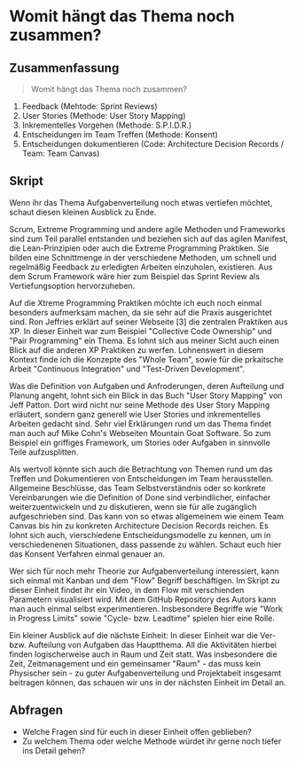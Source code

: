 # Womit hängt das Thema noch zusammen?

## Zusammenfassung

> Womit hängt das Thema noch zusammen?

1. Feedback (Mehtode: Sprint Reviews)
2. User Stories (Methode: User Story Mapping)
3. Inkrementelles Vorgehen (Methode: S.P.I.D.R.)
4. Entscheidungen im Team Treffen (Methode: Konsent)
5. Entscheidungen dokumentieren (Code: Architecture Decision Records / Team: Team Canvas)

## Skript

Wenn ihr das Thema Aufgabenverteilung noch etwas vertiefen möchtet, schaut diesen kleinen Ausblick zu Ende.

Scrum, Extreme Programming und andere agile Methoden und Frameworks sind zum Teil parallel entstanden und beziehen sich auf das agilen Manifest, die Lean-Prinzipien oder auch die Extreme Programming Praktiken. Sie bilden eine Schnittmenge in der verschiedene Methoden, um schnell und regelmäßig Feedback zu erledigten Arbeiten einzuholen, existieren. Aus dem Scrum Framework wäre hier zum Beispiel das Sprint Review als Vertiefungsoption hervorzuheben.

Auf die Xtreme Programming Praktiken möchte ich euch noch einmal besonders aufmerksam machen, da sie sehr auf die Praxis ausgerichtet sind. Ron Jeffries erklärt auf seiner Webseite [3] die zentralen Praktiken aus XP. In dieser Einheit war zum Beispiel "Collective Code Ownership" und "Pair Programming" ein Thema. Es lohnt sich aus meiner Sicht auch einen Blick auf die anderen XP Praktiken zu werfen. Lohnenswert in diesem Kontext finde ich die Konzepte des "Whole Team", sowie für die prkaitsche Arbeit "Continuous Integration" und "Test-Driven Development".

Was die Definition von Aufgaben und Anfroderungen, deren Aufteilung und Planung angeht, lohnt sich ein Blick in das Buch "User Story Mapping" von Jeff Patton. Dort wird nicht nur seine Methode des User Story Mapping erläutert, sondern ganz generell wie User Stories und inkrementelles Arbeiten gedacht sind. Sehr viel Erklärungen rund um das Thema findet man auch auf Mike Cohn's Webseiten Mountain Goat Software. So zum Beispiel ein griffiges Framework, um Stories oder Aufgaben in sinnvolle Teile aufzusplitten.

Als wertvoll könnte sich auch die Betrachtung von Themen rund um das Treffen und Dokumentieren von Entscheidungen im Team herausstellen. Allgemeine Beschlüsse, das Team Selbstverständnis oder so konkrete Vereinbarungen wie die Definition of Done sind verbindlicher, einfacher weiterzuentwickeln und zu diskutieren, wenn sie für alle zugänglich aufgeschrieben sind. Das kann von so etwas allgemeinem wie einem Team Canvas bis hin zu konkreten Architecture Decision Records reichen. Es lohnt sich auch, vierschiedene Entscheidungsmodelle zu kennen, um in verschiedenenen Situationen, dass passende zu wählen. Schaut euch hier das Konsent Verfahren einmal genauer an.

Wer sich für noch mehr Theorie zur Aufgabenverteilung interessiert, kann sich einmal mit Kanban und dem "Flow" Begriff beschäftigen. Im Skript zu dieser Einheit findet ihr ein Video, in dem Flow mit verschienden Parametern visualisiert wird. Mit dem GitHub Repository des Autors kann man auch einmal selbst experimentieren. Insbesondere Begriffe wie "Work in Progress Limits" sowie "Cycle- bzw. Leadtime" spielen hier eine Rolle.

Ein kleiner Ausblick auf die nächste Einheit: In dieser Einheit war die Ver- bzw. Aufteilung von Aufgaben das Hauptthema. All die  Aktivitäten hierbei finden logischerweise auch in Raum und Zeit statt. Was insbesondere die Zeit, Zeitmanagement und ein gemeinsamer "Raum" - das muss kein Physischer sein - zu guter Aufgabenverteilung und Projektabeit insgesamt beitragen können, das schauen wir uns in der nächsten Einheit im Detail an.

## Abfragen

- Welche Fragen sind für euch in dieser Einheit offen geblieben?
- Zu welchem Thema oder welche Methode würdet ihr gerne noch tiefer ins Detail gehen?
